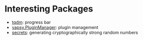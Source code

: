 # Interesting Packages
- [tqdm](https://github.com/tqdm/tqdm): progress bar
- [yapsy.PluginManager](https://pythonhosted.org/Yapsy/PluginManager.html): plugin management
- [secrets](https://docs.python.org/3/library/secrets.html): generating cryptographically strong random numbers